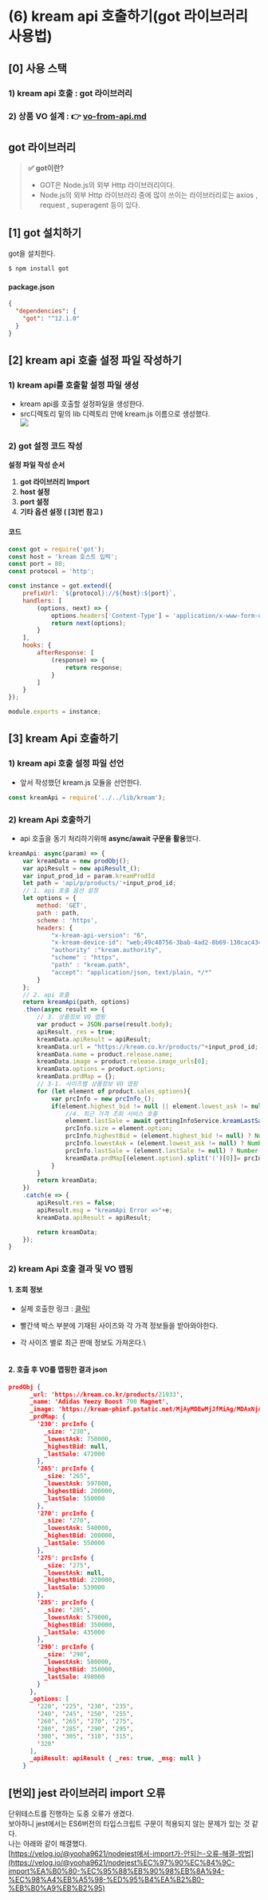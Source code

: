 # (6) kream api 호출하기(got 라이브러리 사용법)

## \[0] 사용 스택 <a href="#undefined" id="undefined"></a>

### **1)** kream api 호출 **:** got 라이브러리

### 2) 상품 VO 설계 : 👉 [vo-from-api.md](<../\[2] 프로젝트 설계/(1) VO 설계 및 설계도 작성/vo-from-api.md> "mention")

## got 라이브러리 <a href="#got" id="got"></a>

> **✅ got이란?**
>
> * GOT은 Node.js의 외부 Http 라이브러리이다.
> * Node.js의 외부 Http 라이브러리 중에 많이 쓰이는 라이브러리로는 axios , request , superagent 등이 있다.

## \[1] got 설치하기 <a href="#1-got" id="1-got"></a>

got을 설치한다.

```javascript
$ npm install got
```

#### **package.json**

```json
{
  "dependencies": {
    "got": "^12.1.0"
  }
}
```

## \[2] kream api 호출 설정 파일 작성하기 <a href="#2-kream-api" id="2-kream-api"></a>

### 1) kream api를 호출할 설정 파일 생성 <a href="#1-kream-api" id="1-kream-api"></a>

* kream api를 호출할 설정파일을 생성한다.
* src디렉토리 밑의 lib 디렉토리 안에 kream.js 이름으로 생성했다.\
  ![](https://velog.velcdn.com/images/yooha9621/post/d44b8f3f-6156-46b8-b562-eaa9c0fd76b9/image.png)

### 2) got 설정 코드 작성 <a href="#2-got" id="2-got"></a>

**설정 파일 작성 순서**

1. **got 라이브러리 Import**
2. **host 설정**
3. **port 설정**
4. **기타 옵션 설정 ( \[3]번 참고 )**

#### **코드**

```javascript
const got = require('got');
const host = 'kream 호스트 입력';
const port = 80;
const protocol = 'http';

const instance = got.extend({
	prefixUrl: `${protocol}://${host}:${port}`,
	handlers: [
		(options, next) => {
			options.headers['Content-Type'] = 'application/x-www-form-urlencoded';
			return next(options);
		}
	],
	hooks: {
		afterResponse: [
			(response) => {
				return response;
			}
		]
	}
});

module.exports = instance;
```

## \[3] kream Api 호출하기 <a href="#3-kream-api" id="3-kream-api"></a>

### 1) kream api 호출 설정 파일 선언 <a href="#1-kream-api" id="1-kream-api"></a>

* 앞서 작성했던 kream.js 모듈을 선언한다.

```javascript
const kreamApi = require('../../lib/kream');
```

### 2) kream Api 호출하기 <a href="#2-kream-api" id="2-kream-api"></a>

* api 호출을 동기 처리하기위해 **async/await 구문을 활용**했다.

```javascript
kreamApi: async(param) => {
    var kreamData = new prodObj(); 
    var apiResult = new apiResult_();      
    var input_prod_id = param.kreamProdId
    let path = 'api/p/products/'+input_prod_id;  
  	// 1. api 호출 옵션 설정 
    let options = {
        method: 'GET',
        path : path,
        scheme : 'https',
        headers: {
            "x-kream-api-version": "6",
            "x-kream-device-id": "web;49c40756-3bab-4ad2-8b69-130cac43456a",
            "authority" :"kream.authority",
            "scheme" : "https",
            "path" : "kream.path",
            "accept": "application/json, text/plain, */*"
        }
    };
    // 2. api 호출 
    return kreamApi(path, options)
    .then(async result => {
      	// 3. 상품정보 VO 맵핑
        var product = JSON.parse(result.body);
        apiResult._res = true;
        kreamData.apiResult = apiResult;
        kreamData.url = "https://kream.co.kr/products/"+input_prod_id;
        kreamData.name = product.release.name;
        kreamData.image = product.release.image_urls[0];
        kreamData.options = product.options;
        kreamData.prdMap = {};
      	// 3-1. 사이즈별 상품정보 VO 맵핑
        for (let element of product.sales_options){
            var prcInfo = new prcInfo_();
            if(element.highest_bid != null || element.lowest_ask != null){
                //4. 최근 가격 조회 서비스 호출
                element.lastSale = await gettingInfoService.kreamLastSaleApi(input_prod_id,element.option);
                prcInfo.size = element.option;
                prcInfo.highestBid = (element.highest_bid != null) ? Number(element.highest_bid) : null ; //   판매가
                prcInfo.lowestAsk = (element.lowest_ask != null) ? Number(element.lowest_ask) : null ; //   구매가
                prcInfo.lastSale = (element.lastSale != null) ? Number(element.lastSale) : null ;                        
                kreamData.prdMap[(element.option).split('(')[0]]= prcInfo;
            }
        }
        return kreamData;
    })
    .catch(e => {
        apiResult.res = false;
        apiResult.msg = "kreamApi Error =>"+e;
        kreamData.apiResult = apiResult;

        return kreamData;
    });
}
```

### 2) kream Api 호출 결과 및 VO 맵핑 <a href="#2-kream-api-vo" id="2-kream-api-vo"></a>

#### **1. 조회 정보**

* 실제 호출한 링크 : [클릭!](https://kream.co.kr/products/21933)
* 빨간색 박스 부분에 기재된 사이즈와 각 가격 정보들을 받아와야한다.
*   각 사이즈 별로 최근 판매 정보도 가져온다.\


    <figure><img src="https://velog.velcdn.com/images/yooha9621/post/4483241f-d451-4024-935e-a336f0afc21b/image.png" alt=""><figcaption></figcaption></figure>

#### **2. 호출 후 VO를 맵핑한 결과 json**

```json
prodObj {
      _url: 'https://kream.co.kr/products/21933',
      _name: 'Adidas Yeezy Boost 700 Magnet',
      _image: 'https://kream-phinf.pstatic.net/MjAyMDEwMjJfMiAg/MDAxNjAzMzMzOTgyMjY1.Va0_vTtH3m9iBh40QUHGMCK4vn6DcP_PkOdEtF0rgXAg.JKL7mmn2rBH5mq8_6-IeMbV29RFVSNTqGpZ8ugTZIhsg.PNG/p_21933_0_6329385d2b754e80a994ae690e1fe346.png',
      _prdMap: {
        '230': prcInfo {
          _size: '230',
          _lowestAsk: 750000,
          _highestBid: null,
          _lastSale: 472000
        },
        '265': prcInfo {
          _size: '265',
          _lowestAsk: 597000,
          _highestBid: 200000,
          _lastSale: 550000
        },
        '270': prcInfo {
          _size: '270',
          _lowestAsk: 540000,
          _highestBid: 200000,
          _lastSale: 550000
        },
        '275': prcInfo {
          _size: '275',
          _lowestAsk: null,
          _highestBid: 220000,
          _lastSale: 539000
        },
        '285': prcInfo {
          _size: '285',
          _lowestAsk: 579000,
          _highestBid: 350000,
          _lastSale: 435000
        },
        '290': prcInfo {
          _size: '290',
          _lowestAsk: 580000,
          _highestBid: 350000,
          _lastSale: 498000
        }
      },
      _options: [
        '220', '225', '230', '235',
        '240', '245', '250', '255',
        '260', '265', '270', '275',
        '280', '285', '290', '295',
        '300', '305', '310', '315',
        '320'
      ],
      _apiResult: apiResult { _res: true, _msg: null }
    }
```

## \[번외] jest 라이브러리 import 오류 <a href="#jest-import" id="jest-import"></a>

단위테스트를 진행하는 도중 오류가 생겼다.\
보아하니 jest에서는 ES6버전의 타입스크립트 구문이 적용되지 않는 문제가 있는 것 같다.\
나는 아래와 같이 해결했다.\
[https://velog.io/@yooha9621/nodejest에서-import가-안되는-오류-해결-방법](https://velog.io/@yooha9621/nodejest%EC%97%90%EC%84%9C-import%EA%B0%80-%EC%95%88%EB%90%98%EB%8A%94-%EC%98%A4%EB%A5%98-%ED%95%B4%EA%B2%B0-%EB%B0%A9%EB%B2%95)
